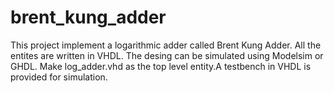 # brent_kung_adder
This project implement a logarithmic adder called Brent Kung Adder. All the entites are written in VHDL. The desing can be simulated using Modelsim or GHDL. Make 
log_adder.vhd as the top level entity.A testbench in VHDL is provided for simulation.
